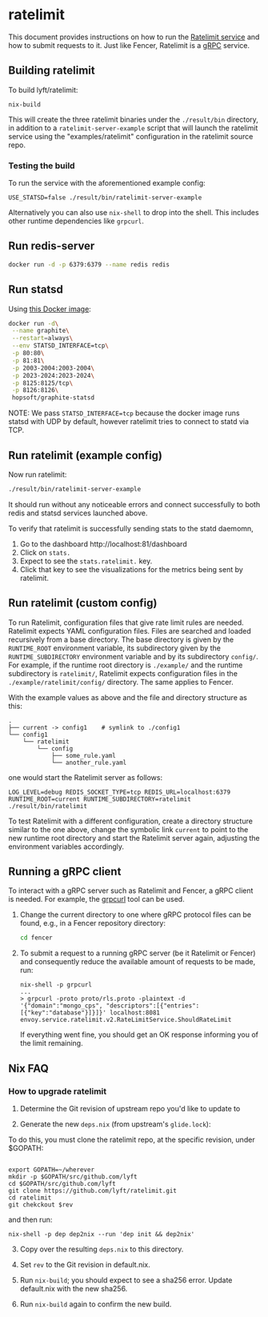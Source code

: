 # ratelimit

This document provides instructions on how to run the [Ratelimit
service](https://github.com/lyft/ratelimit) and how to submit requests
to it. Just like Fencer, Ratelimit is a [gRPC](https://grpc.io/)
service.

## Building ratelimit

To build lyft/ratelimit:

```
nix-build
```

This will create the three ratelimit binaries under the `./result/bin` directory, in addition
to a `ratelimit-server-example` script that will launch the ratelimit service
using the "examples/ratelimit" configuration in the ratelimit source repo.

### Testing the build

To run the service with the aforementioned example config:

```
USE_STATSD=false ./result/bin/ratelimit-server-example
```

Alternatively you can also use `nix-shell` to drop into the shell. This includes
other runtime dependencies like `grpcurl`.

## Run redis-server

``` sh
docker run -d -p 6379:6379 --name redis redis
```

## Run statsd

Using [this Docker
image](https://github.com/hopsoft/docker-graphite-statsd#docker-image-for-graphite--statsd):

``` sh
docker run -d\
 --name graphite\
 --restart=always\
 --env STATSD_INTERFACE=tcp\
 -p 80:80\
 -p 81:81\
 -p 2003-2004:2003-2004\
 -p 2023-2024:2023-2024\
 -p 8125:8125/tcp\
 -p 8126:8126\
 hopsoft/graphite-statsd
```

NOTE: We pass `STATSD_INTERFACE=tcp` because the docker image runs statsd with UDP
by default, however ratelimit tries to connect to statd via TCP.

## Run ratelimit (example config)

Now run ratelimit:

``` sh
./result/bin/ratelimit-server-example
```

It should run without any noticeable errors and connect successfully to both
redis and statsd services launched above.

To verify that ratelimit is successfully sending stats to the statd daemomn, 

1. Go to the dashboard http://localhost:81/dashboard 
1. Click on `stats.`
1. Expect to see the `stats.ratelimit.` key. 
1. Click that key to see the visualizations for the metrics being sent by ratelimit.

## Run ratelimit (custom config)

To run Ratelimit, configuration files that give rate limit rules are
needed. Ratelimit expects YAML configuration files. Files are searched
and loaded recursively from a base directory. The base directory is
given by the `RUNTIME_ROOT` environment variable, its subdirectory
given by the `RUNTIME_SUBDIRECTORY` environment variable and by its
subdirectory `config/`. For example, if the runtime root directory is
`./example/` and the runtime subdirectory is `ratelimit/`, Ratelimit
expects configuration files in the `./example/ratelimit/config/`
directory. The same applies to Fencer.

With the example values as above and the file and directory structure
as this:

```
.
├── current -> config1    # symlink to ./config1
└── config1
    └── ratelimit
        └── config
            ├── some_rule.yaml
            └── another_rule.yaml
```

one would start the Ratelimit server as follows:

```
LOG_LEVEL=debug REDIS_SOCKET_TYPE=tcp REDIS_URL=localhost:6379 RUNTIME_ROOT=current RUNTIME_SUBDIRECTORY=ratelimit ./result/bin/ratelimit
```

To test Ratelimit with a different configuration, create a directory
structure similar to the one above, change the symbolic link `current`
to point to the new runtime root directory and start the Ratelimit
server again, adjusting the environment variables accordingly.

## Running a gRPC client

To interact with a gRPC server such as Ratelimit and Fencer, a gRPC
client is needed. For example, the
[grpcurl](https://github.com/fullstorydev/grpcurl) tool can be
used. 

1. Change the current directory to one where gRPC protocol files can
   be found, e.g., in a Fencer repository directory:

    ```bash
    cd fencer
    ```

1. To submit a request to a running gRPC server (be it Ratelimit or
   Fencer) and consequently reduce the available amount of requests to
   be made, run:

    ```
    nix-shell -p grpcurl 
    ...
    > grpcurl -proto proto/rls.proto -plaintext -d '{"domain":"mongo_cps", "descriptors":[{"entries":[{"key":"database"}]}]}' localhost:8081 envoy.service.ratelimit.v2.RateLimitService.ShouldRateLimit
    ```

   If everything went fine, you should get an OK response informing
   you of the limit remaining.


## Nix FAQ

### How to upgrade ratelimit

1. Determine the Git revision of upstream repo you'd like to update to

2. Generate the new `deps.nix` (from upstream's `glide.lock`):

To do this, you must clone the ratelimit repo, at the specific revision, under
 $GOPATH:
 
```

export GOPATH=~/wherever
mkdir -p $GOPATH/src/github.com/lyft
cd $GOPATH/src/github.com/lyft
git clone https://github.com/lyft/ratelimit.git
cd ratelimit
git chekckout $rev
```
 
and then run:

```
nix-shell -p dep dep2nix --run 'dep init && dep2nix'
```

3. Copy over the resulting `deps.nix` to this directory.

4. Set `rev` to the Git revision in default.nix.

5. Run `nix-build`; you should expect to see a sha256 error. Update default.nix
   with the new sha256.
   
6. Run `nix-build` again to confirm the new build.
